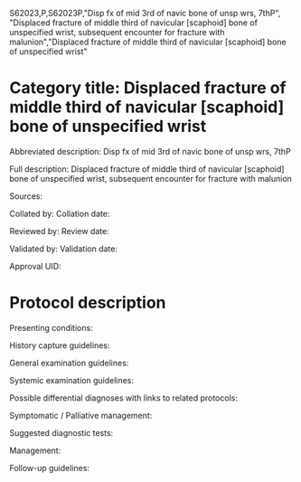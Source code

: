 S62023,P,S62023P,"Disp fx of mid 3rd of navic bone of unsp wrs, 7thP", "Displaced fracture of middle third of navicular [scaphoid] bone of unspecified wrist, subsequent encounter for fracture with malunion","Displaced fracture of middle third of navicular [scaphoid] bone of unspecified wrist"
# Category title: Displaced fracture of middle third of navicular [scaphoid] bone of unspecified wrist

Abbreviated description: Disp fx of mid 3rd of navic bone of unsp wrs, 7thP

Full description: Displaced fracture of middle third of navicular [scaphoid] bone of unspecified wrist, subsequent encounter for fracture with malunion

Sources:

Collated by:
Collation date:

Reviewed by:
Review date:

Validated by:
Validation date:

Approval UID:

# Protocol description

Presenting conditions:

History capture guidelines:

General examination guidelines:

Systemic examination guidelines:

Possible differential diagnoses with links to related protocols:

Symptomatic / Palliative management:

Suggested diagnostic tests:

Management:

Follow-up guidelines:
